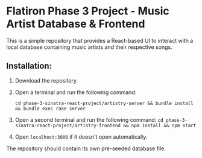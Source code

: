 # Flatiron Phase 3 Project - Music Artist Database & Frontend
This is a simple repository that provides a React-based UI to interact with a local database containing music artists and their respective songs.

## Installation: 
1. Download the repository.
2. Open a terminal and run the following command:
    
    ```cd phase-3-sinatra-react-project/artistry-server && bundle install && bundle exec rake server```
3. Open a second terminal and run the following command:
    ```cd phase-3-sinatra-react-project/artistry-frontend && npm install && npm start```
4. Open ```localhost:3000``` if it doesn't open automatically.

The repository should contain its own pre-seeded database file.

